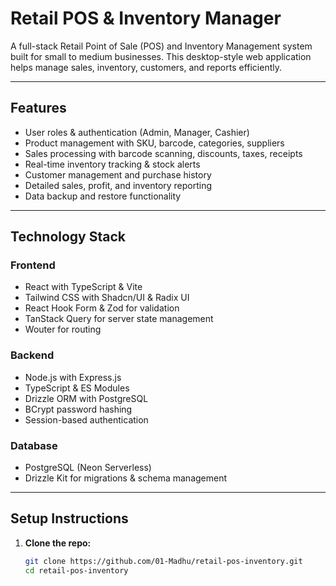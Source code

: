 # Retail POS & Inventory Manager

A full-stack Retail Point of Sale (POS) and Inventory Management system built for small to medium businesses. This desktop-style web application helps manage sales, inventory, customers, and reports efficiently.

---

## Features

- User roles & authentication (Admin, Manager, Cashier)
- Product management with SKU, barcode, categories, suppliers
- Sales processing with barcode scanning, discounts, taxes, receipts
- Real-time inventory tracking & stock alerts
- Customer management and purchase history
- Detailed sales, profit, and inventory reporting
- Data backup and restore functionality

---

## Technology Stack

### Frontend
- React with TypeScript & Vite
- Tailwind CSS with Shadcn/UI & Radix UI
- React Hook Form & Zod for validation
- TanStack Query for server state management
- Wouter for routing

### Backend
- Node.js with Express.js
- TypeScript & ES Modules
- Drizzle ORM with PostgreSQL
- BCrypt password hashing
- Session-based authentication

### Database
- PostgreSQL (Neon Serverless)
- Drizzle Kit for migrations & schema management

---

## Setup Instructions

1. **Clone the repo:**
   ```bash
   git clone https://github.com/01-Madhu/retail-pos-inventory.git
   cd retail-pos-inventory
